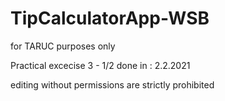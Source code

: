 # TipCalculatorApp-WSB

for TARUC purposes only

Practical excecise 3 - 1/2 done in : 2.2.2021

editing without permissions are strictly prohibited
